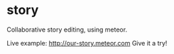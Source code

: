 story
=====

Collaborative story editing, using meteor.

Live example:  http://our-story.meteor.com
Give it a try!

